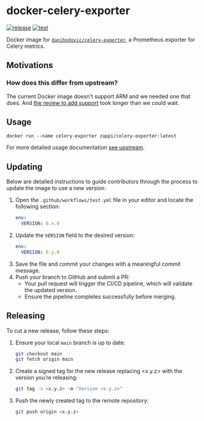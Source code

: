 # docker-celery-exporter

[![release](https://github.com/Intellection/docker-celery-exporter/actions/workflows/release.yml/badge.svg)](https://github.com/Intellection/docker-celery-exporter/actions/workflows/release.yml)
[![test](https://github.com/Intellection/docker-celery-exporter/actions/workflows/test.yml/badge.svg)](https://github.com/Intellection/docker-celery-exporter/actions/workflows/test.yml)

Docker image for [`danihodovic/celery-exporter`](https://github.com/danihodovic/celery-exporter), a Prometheus exporter for Celery metrics.

## Motivations

### How does this differ from upstream?

The current Docker image doesn't support ARM and we needed one that does. And [the review to add support](https://github.com/danihodovic/celery-exporter/pull/329) took longer than we could wait.

## Usage

```
docker run --name celery-exporter zappi/celery-exporter:latest
```

For more detailed usage documentation [see upstream](https://github.com/danihodovic/celery-exporter).

## Updating

Below are detailed instructions to guide contributors through the process to update the image to use a new version:

1. Open the `.github/workflows/test.yml` file in your editor and locate the following section:
    ```yaml
    env:
      VERSION: 0.x.0
    ```
2. Update the `VERSION` field to the desired version:
    ```yaml
    env:
      VERSION: 0.y.0
    ```
3. Save the file and commit your changes with a meaningful commit message.
4. Push your branch to GitHub and submit a PR:
    * Your pull request will trigger the CI/CD pipeline, which will validate the updated version.
    * Ensure the pipeline completes successfully before merging.

## Releasing

To cut a new release, follow these steps:

1. Ensure your local `main` branch is up to date:
    ```bash
    git checkout main
    git fetch origin main
    ```
2.	Create a signed tag for the new release replacing <x.y.z> with the version you’re releasing:
    ```bash
    git tag -s <x.y.z> -m "Version <x.y.z>"
    ```
3. Push the newly created tag to the remote repository:
    ```bash
    git push origin <x.y.z>
    ```
